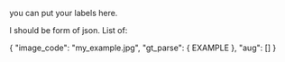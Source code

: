 you can put your labels here.

I should be form of json. List of:

{
    "image_code": "my_example.jpg",
    "gt_parse": {
        EXAMPLE
    },
    "aug": []
}

